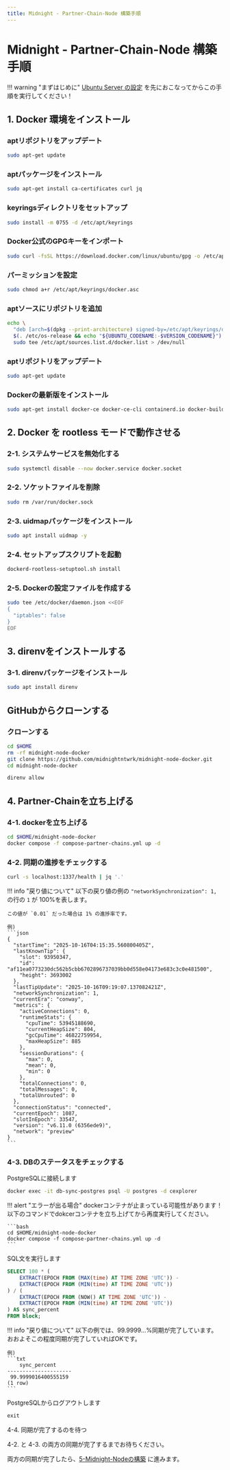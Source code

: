 ```yaml
---
title: Midnight - Partner-Chain-Node 構築手順
---
```


# Midnight - Partner-Chain-Node 構築手順


!!! warning "まずはじめに"
    [Ubuntu Server の設定](../cardano-node/01-ubuntu-server-setup.md) を先におこなってからこの手順を実行してください！


## 1. Docker 環境をインストール

### aptリポジトリをアップデート
```bash
sudo apt-get update
```

### aptパッケージをインストール
```bash
sudo apt-get install ca-certificates curl jq
```

### keyringsディレクトリをセットアップ
```bash
sudo install -m 0755 -d /etc/apt/keyrings
```

### Docker公式のGPGキーをインポート
```bash
sudo curl -fsSL https://download.docker.com/linux/ubuntu/gpg -o /etc/apt/keyrings/docker.asc
```

### パーミッションを設定
```bash
sudo chmod a+r /etc/apt/keyrings/docker.asc
```

### aptソースにリポジトリを追加
```bash
echo \
  "deb [arch=$(dpkg --print-architecture) signed-by=/etc/apt/keyrings/docker.asc] https://download.docker.com/linux/ubuntu \
  $(. /etc/os-release && echo "${UBUNTU_CODENAME:-$VERSION_CODENAME}") stable" | \
  sudo tee /etc/apt/sources.list.d/docker.list > /dev/null
```

### aptリポジトリをアップデート
```bash
sudo apt-get update
```

### Dockerの最新版をインストール
```bash
sudo apt-get install docker-ce docker-ce-cli containerd.io docker-buildx-plugin docker-compose-plugin
```


## 2. Docker を rootless モードで動作させる

### 2-1. システムサービスを無効化する
```bash
sudo systemctl disable --now docker.service docker.socket
```

### 2-2. ソケットファイルを削除
```bash
sudo rm /var/run/docker.sock
```

### 2-3. uidmapパッケージをインストール
```bash
sudo apt install uidmap -y
```

### 2-4. セットアップスクリプトを起動
```bash
dockerd-rootless-setuptool.sh install
```

### 2-5. Dockerの設定ファイルを作成する
```bash
sudo tee /etc/docker/daemon.json <<EOF
{
  "iptables": false
}
EOF
```


## 3. direnvをインストールする

### 3-1. direnvパッケージをインストール
```bash
sudo apt install direnv
```

## GitHubからクローンする

### クローンする

```bash
cd $HOME
rm -rf midnight-node-docker
git clone https://github.com/midnightntwrk/midnight-node-docker.git
cd midnight-node-docker
```

```bash
direnv allow
```


## 4. Partner-Chainを立ち上げる

### 4-1. dockerを立ち上げる
```bash
cd $HOME/midnight-node-docker
docker compose -f compose-partner-chains.yml up -d
```


### 4-2. 同期の進捗をチェックする
```bash
curl -s localhost:1337/health | jq '.'
```

!!! info "戻り値について"
    以下の戻り値の例の `"networkSynchronization": 1,` の行の `1` が 100%を表します。
    
    この値が `0.01` だった場合は 1% の進捗率です。

    例)
    ```json
    {
      "startTime": "2025-10-16T04:15:35.560800405Z",
      "lastKnownTip": {
        "slot": 93950347,
        "id": "af11ea0773230dc562b5cbb6702896737039bb0d558e04173e683c3c0e481500",
        "height": 3693002
      },
      "lastTipUpdate": "2025-10-16T09:19:07.137082421Z",
      "networkSynchronization": 1,
      "currentEra": "conway",
      "metrics": {
        "activeConnections": 0,
        "runtimeStats": {
          "cpuTime": 53945188690,
          "currentHeapSize": 804,
          "gcCpuTime": 46822759954,
          "maxHeapSize": 885
        },
        "sessionDurations": {
          "max": 0,
          "mean": 0,
          "min": 0
        },
        "totalConnections": 0,
        "totalMessages": 0,
        "totalUnrouted": 0
      },
      "connectionStatus": "connected",
      "currentEpoch": 1087,
      "slotInEpoch": 33547,
      "version": "v6.11.0 (6356ede9)",
      "network": "preview"
    }
    ```


### 4-3. DBのステータスをチェックする

PostgreSQLに接続します

```bash
docker exec -it db-sync-postgres psql -U postgres -d cexplorer
```

!!! alert "エラーが出る場合"
    dockerコンテナが止まっている可能性があります！
    以下のコマンドでdokcerコンテナを立ち上げてから再度実行してください。

    ```bash
    cd $HOME/midnight-node-docker
    docker compose -f compose-partner-chains.yml up -d
    ```


SQL文を実行します

```sql
SELECT 100 * (
    EXTRACT(EPOCH FROM (MAX(time) AT TIME ZONE 'UTC')) -
    EXTRACT(EPOCH FROM (MIN(time) AT TIME ZONE 'UTC'))
) / (
    EXTRACT(EPOCH FROM (NOW() AT TIME ZONE 'UTC')) -
    EXTRACT(EPOCH FROM (MIN(time) AT TIME ZONE 'UTC'))
) AS sync_percent
FROM block;
```

!!! info "戻り値について"
    以下の例では、99.9999...%同期が完了しています。
    おおよそこの程度同期が完了していればOKです。

    例)
    ```txt
        sync_percent     
    ---------------------
     99.9999016400555159
    (1 row)
    ```

PostgreSQLからログアウトします

```sql
exit
```


4-4. 同期が完了するのを待つ

4-2. と 4-3. の両方の同期が完了するまでお待ちください。

両方の同期が完了したら、[5-Midnight-Nodeの構築](./05-midnight-node.md) に進みます。

